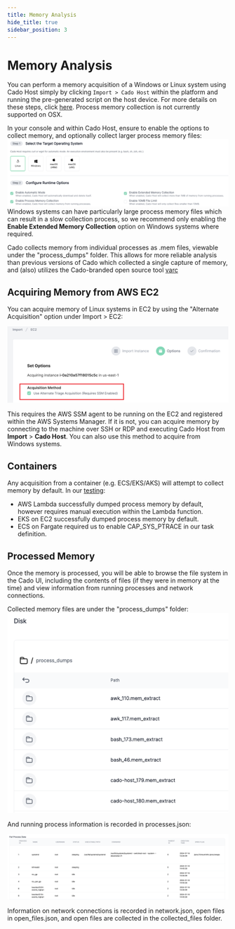 ```yaml
---
title: Memory Analysis
hide_title: true
sidebar_position: 3
---
```


# Memory Analysis

You can perform a memory acquisition of a Windows or Linux system using Cado Host simply by clicking `Import > Cado Host` within the platform and running the pre-generated script on the host device. For more details on these steps, click [here](https://docs.cadosecurity.com/cado-host/deploy). Process memory collection is not currently supported on OSX. 

In your console and within Cado Host, ensure to enable the options to collect memory, and optionally collect larger process memory files:
![Enable Memory](/img/enable-memory.png)
Windows systems can have particularly large process memory files which can result in a slow collection process, so we recommend only enabling the **Enable Extended Memory Collection** option on Windows systems where required.

Cado collects memory from individual processes as .mem files, viewable under the "process_dumps" folder.
This allows for more reliable analysis than previous versions of Cado which collected a single capture of memory, and (also) utilizes the Cado-branded open source tool [varc](https://github.com/cado-security/varc)

## Acquiring Memory from AWS EC2
You can acquire memory of Linux systems in EC2 by using the "Alternate Acquisition" option under Import > EC2:

![AWS Memory](/img/alternate-ec2.png)

This requires the AWS SSM agent to be running on the EC2 and registered within the AWS Systems Manager.
If it is not, you can acquire memory by connecting to the machine over SSH or RDP and executing Cado Host from **Import** > **Cado Host**.
You can also use this method to acquire from Windows systems.


## Containers
Any acquisition from a container (e.g. ECS/EKS/AKS) will attempt to collect memory by default.
In our [testing](https://github.com/cado-security/varc):
- AWS Lambda successfully dumped process memory by default, however requires manual execution within the Lambda function.
- EKS on EC2 successfully dumped process memory by default.
- ECS on Fargate required us to enable CAP_SYS_PTRACE in our task definition.

## Processed Memory
Once the memory is processed, you will be able to browse the file system in the Cado UI, including the contents of files (if they were in memory at the time) and view information from running processes and network connections.  

Collected memory files are under the "process_dumps" folder:
![Import Evidence](/img/collected-memory.png)

And running process information is recorded in processes.json:

![Process Info](/img/proccess-info.png)

Information on network connections is recorded in network.json, open files in open_files.json, and open files are collected in the collected_files folder.
